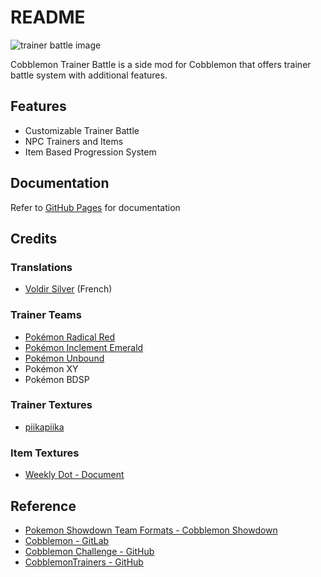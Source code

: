 # README

![trainer battle image](https://cdn.modrinth.com/data/cached_images/c35553b0dc2c0b8a75b307eaf29eb3432cf2c667.png)

Cobblemon Trainer Battle is a side mod for Cobblemon that offers trainer battle system with additional features.

## Features

- Customizable Trainer Battle
- NPC Trainers and Items
- Item Based Progression System

## Documentation

Refer to [GitHub Pages](https://kiwiflavoredapollo.github.io/cobblemon-trainer-battle/) for documentation 

## Credits

### Translations

- [Voldir Silver](https://discordapp.com/users/291233979196243968) (French)

### Trainer Teams

- [Pokémon Radical Red](https://radicalred.visualboyadvance.org/)
- [Pokémon Inclement Emerald](https://discord.gg/SZDpCBWkfy)
- [Pokémon Unbound](https://discord.gg/k34Jm4T)
- Pokémon XY
- Pokémon BDSP

### Trainer Textures

- [piikapiika](https://www.minecraftskins.com/profile/5894998/piikapiika)

### Item Textures

- [Weekly Dot - Document](https://polymart.org/product/7450/weekly-dot-document)

## Reference

- [Pokemon Showdown Team Formats - Cobblemon Showdown](https://gitlab.com/cable-mc/cobblemon-showdown/-/blob/master/sim/TEAMS.md#packed-format)
- [Cobblemon - GitLab](https://gitlab.com/cable-mc/cobblemon)
- [Cobblemon Challenge - GitHub](https://github.com/TurtleHoarder/Cobblemon-Challenge)
- [CobblemonTrainers - GitHub](https://github.com/davo899/CobblemonTrainers/tree/main)